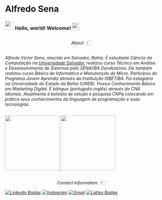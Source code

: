 # Alfredo Sena

### <img src="https://github.com/TheDudeThatCode/TheDudeThatCode/blob/master/Assets/Hi.gif" width="29px"> Hello, world! Welcome!&nbsp;<img src="https://github.com/TheDudeThatCode/TheDudeThatCode/blob/master/Assets/Earth.gif" width="24px">

##
<div align="center">
    <em>About: 👇🏻</em>
</div>
<p>
	<em>
		<br>
		Alfredo Victor Sena, nascido em Salvador, Bahia. É estudante Ciência da Computação na <a href="https://www.unifacs.br/">Universidade Salvador</a>, realizou curso Técnico em Análise e Desenvolvimento de Sistemas pelo SENAI/BA Dendezeiros. Ele também realizou curso Básico de Informática e Manutenção de Micro. Participou do Programa Jovem Aprendiz através da Instituição ISBET/BA. Foi estagiário na Universidade do Estado da Bahia (UNEB). Possui Conhecimento Básico em Marketing Digital. É bilíngue (português-inglês) através do CNA Idiomas. Atualmente é bolsista de estudo e pesquisa CNPq colocando em prática seus conhecimentos da linguagem de programação e suas tecnologias.	
</p>

##
<div>
  <a href="https://github.com/avsena">
  <img height="180em" src="https://github-readme-stats.vercel.app/api?username=avsena&show_icons=true&theme=tokyonight&include_all_commits=true&count_private=true">
  <img height="180em" src="https://github-readme-stats.vercel.app/api/top-langs/?username=avsena&layout=compact&langs_count=9&theme=tokyonight">  
  </a>
</div>

##
<div align="center">
  <p>
    <em>Contact Information: 👇🏻</em>
  </p>
</div>

[![Linkedin Badge](https://img.shields.io/badge/LinkedIn-0077B5?style=for-the-badge&logo=linkedin&logoColor=white)](https://www.linkedin.com/in/alfredo-sena-5b6bb5186/) [![Instagram](https://img.shields.io/badge/Instagram-E4405F?style=for-the-badge&logo=instagram&logoColor=white)](https://www.instagram.com/alfredosena_/) [![Gmail](https://img.shields.io/badge/Gmail-D14836?style=for-the-badge&logo=gmail&logoColor=white)](mailto:avnssena@gmail.com) [![Lattes Badge](http://buscatextual.cnpq.br/buscatextual/images/titulo-sistema.png?style=for-the-badge&logo=linkedin&logoColor=white)](http://lattes.cnpq.br/5748754176601506/)
